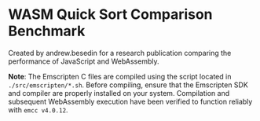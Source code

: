 # WASM Quick Sort Comparison Benchmark

Created by andrew.besedin for a research publication comparing the performance of JavaScript and WebAssembly.

<b>Note</b>: The Emscripten C files are compiled using the script located in <code>./src/emscripten/*.sh</code>. Before compiling, ensure that the Emscripten SDK and compiler are properly installed on your system. Compilation and subsequent WebAssembly execution have been verified to function reliably with <code>emcc v4.0.12</code>.